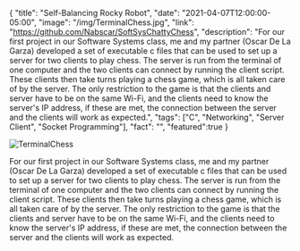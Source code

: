 {
  "title": "Self-Balancing Rocky Robot",
  "date": "2021-04-07T12:00:00-05:00",
  "image": "/img/TerminalChess.jpg",
  "link": "https://github.com/Nabscar/SoftSysChattyChess",
  "description": "For our first project in our Software Systems class, me and my partner (Oscar De La Garza) developed a set of executable c files that can be used to set up a server for two clients to play chess. The server is run from the terminal of one computer and the two clients can connect by running the client script. These clients then take turns playing a chess game, which is all taken care of by the server. The only restriction to the game is that the clients and server have to be on the same Wi-Fi, and the clients need to know the server's IP address, if these are met, the connection between the server and the clients will work as expected.",
  "tags": ["C", "Networking", "Server Client", "Socket Programming"],
  "fact": "",
  "featured":true
}

![TerminalChess](/img/TerminalChess.jpg)    

For our first project in our Software Systems class, me and my partner (Oscar De La Garza) developed a set of executable c files that can be used to set up a server for two clients to play chess. The server is run from the terminal of one computer and the two clients can connect by running the client script. These clients then take turns playing a chess game, which is all taken care of by the server. The only restriction to the game is that the clients and server have to be on the same Wi-Fi, and the clients need to know the server's IP address, if these are met, the connection between the server and the clients will work as expected.
